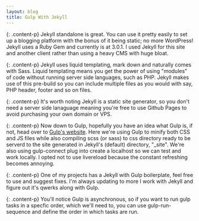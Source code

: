 ```yaml
---
layout: blog
title: Gulp With Jekyll
---
```


{: .content-p}
Jekyll standalone is great. You can use it pretty easily to set up a blogging platform with the bonus of it being static; no more WordPress! Jekyll uses a Ruby Gem and currently is at 3.0.1. I used Jekyll for this site and another client rather than using a heavy CMS with huge bloat. 

{: .content-p}
Jekyll uses liquid templating, mark down and naturally comes with Sass. Liquid templating means you get the power of using "modules" of code without running server side languages, such as PHP. Jekyll makes use of this pre-build so you can include multiple files as you would with say, PHP header, footer and so on files. 
<!--more-->

{: .content-p}
It's worth noting Jekyll is a static site generator, so you don't need a server side lanaguage meaning you're free to use Github Pages to avoid purchasing your own domain or VPS. 

{: .content-p}
Now down to Gulp, hopefully you have an idea what Gulp is, if not, head over to [Gulp's website](http://gulpjs.com/). Here we're using Gulp to minify both CSS and JS files while also compiling scss (or sass) to css directory ready to be serverd to the site generated in Jekyll's (default) directory, "_site". We're also using gulp-connect plug into create a localhost so we can test and work locally. I opted not to use livereload because the constant refreshing becomes annoying. 

{: .content-p}
One of my projects has a Jekyll with Gulp boilerplate, feel free to use and suggest fixes. I'm always updating to more I work with Jekyll and figure out it's qwerks along with Gulp. 

{: .content-p}
You'll notice Gulp is asynchronous, so if you want to run gulp tasks in a specfic order, which we'll need to, you can use gulp-run-sequence and define the order in which tasks are run. 

